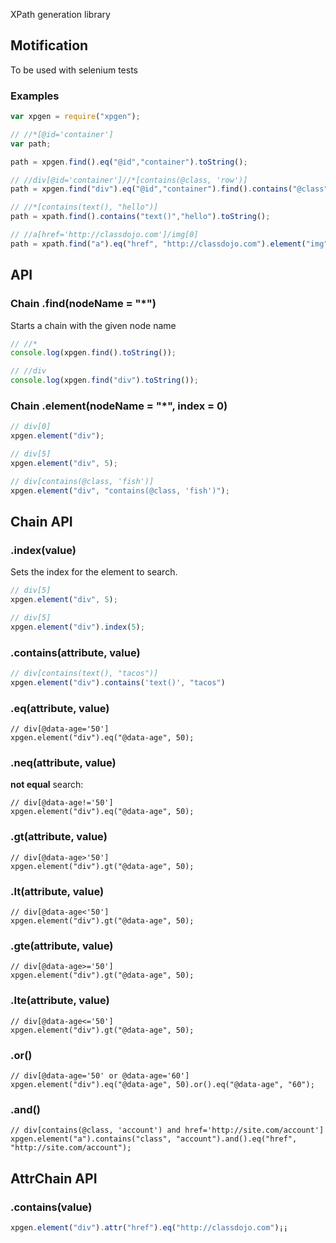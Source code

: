 XPath generation library

## Motification

To be used with selenium tests

### Examples

```javascript
var xpgen = require("xpgen");

// //*[@id='container']
var path;

path = xpgen.find().eq("@id","container").toString(); 

// //div[@id='container']//*[contains(@class, 'row')]
path = xpgen.find("div").eq("@id","container").find().contains("@class", "row").toString();

// //*[contains(text(), "hello")] 
path = xpath.find().contains("text()","hello").toString(); 

// //a[href='http://classdojo.com']/img[0]
path = xpath.find("a").eq("href", "http://classdojo.com").element("img").toString(); 
```

## API

### Chain .find(nodeName = "*")

Starts a chain with the given node name

```javascript
// //*
console.log(xpgen.find().toString()); 

// //div
console.log(xpgen.find("div").toString()); 
```

### Chain .element(nodeName = "*", index = 0)

```javascript
// div[0]
xpgen.element("div"); 

// div[5]
xpgen.element("div", 5); 

// div[contains(@class, 'fish')]
xpgen.element("div", "contains(@class, 'fish')"); 
```

## Chain API

### .index(value)

Sets the index for the element to search. 

```javascript
// div[5]
xpgen.element("div", 5); 

// div[5] 
xpgen.element("div").index(5); 
```

### .contains(attribute, value)

```javascript
// div[contains(text(), "tacos")]
xpgen.element("div").contains('text()', "tacos") 
```

### .eq(attribute, value)

```javascipt
// div[@data-age='50']
xpgen.element("div").eq("@data-age", 50); 
```

### .neq(attribute, value)

**not equal** search:

```javascipt
// div[@data-age!='50']
xpgen.element("div").eq("@data-age", 50); 
```

### .gt(attribute, value)

```javascipt
// div[@data-age>'50']
xpgen.element("div").gt("@data-age", 50); 
```

### .lt(attribute, value)

```javascipt
// div[@data-age<'50']
xpgen.element("div").gt("@data-age", 50); 
```

### .gte(attribute, value)

```javascipt
// div[@data-age>='50']
xpgen.element("div").gt("@data-age", 50); 
```

### .lte(attribute, value)

```javascipt
// div[@data-age<='50']
xpgen.element("div").gt("@data-age", 50); 
```

### .or()


```javascipt
// div[@data-age='50' or @data-age='60']
xpgen.element("div").eq("@data-age", 50).or().eq("@data-age", "60"); 
```

### .and()

```javascipt
// div[contains(@class, 'account') and href='http://site.com/account']
xpgen.element("a").contains("class", "account").and().eq("href", "http://site.com/account"); 
```


## AttrChain API

### .contains(value)

```javascript
xpgen.element("div").attr("href").eq("http://classdojo.com")¡¡
```


